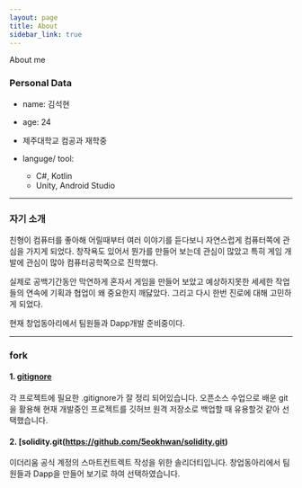 ```yaml
---
layout: page
title: About
sidebar_link: true
---
```


<p class="message">
  About me
</p>

### Personal Data

- name: 김석현

- age: 24

- 제주대학교 컴공과 재학중

- languge/ tool: 
  - C#, Kotlin
  - Unity, Android Studio

---

### 자기 소개

 친형이 컴퓨터를 좋아해 어릴때부터 여러 이야기를 듣다보니 자연스럽게 컴퓨터쪽에 관심을 가지게 되었다. 
 창작욕도 있어서 뭔가를 만들어 보는데 관심이 많았고 특히 게임 개발에 관심이 많아 컴퓨터공학쪽으로 진학했다.
 
 실제로 공백기간동안 막연하게 혼자서 게임을 만들어 보았고 예상하지못한 세세한 작업들의 연속에 기획과 협업이 왜 중요한지 깨닳았다. 
 그리고 다시 한번 진로에 대해 고민하게 되었다.
 
 현재 창업동아리에서 팀원들과 Dapp개발 준비중이다.
 
 ---
 
 ### fork
 
 #### 1. [gitignore](https://github.com/5eokhwan/gitignore)
 
 각 프로젝트에 필요한 .gitignore가 잘 정리 되어있습니다. 
 오픈소스 수업으로 배운 git을 활용해 현재 개발중인 프로젝트를 깃허브 원격 저장소로 백업할 때 유용할것 같아 선택했습니다.

 #### 2. [solidity.git(https://github.com/5eokhwan/solidity.git)
 
이더리움 공식 계정의 스마트컨트렉트 작성을 위한 솔리더티입니다.
창업동아리에서 팀원들과 Dapp을 만들어 보기로 하여 선택하였습니다.
